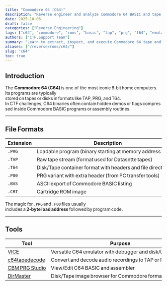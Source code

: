 ```yaml
---
title: "Commodore 64 (C64)"
description: "Reverse engineer and analyze Commodore 64 BASIC and tape programs using emulators, tape decoders, and binary inspection tools to uncover hidden data or flags."
date: 2025-10-06
draft: false
categories: ["Reverse Engineering"]
tags: ["c64", "commodore", "roms", "basic", "tap", "prg", "t64", "emulation", "datasette"]
authors: ["CTF.Support Team"]
summary: "Learn to extract, inspect, and execute Commodore 64 tape and program files (.TAP, .PRG, .P00) using decoders and emulators to discover hidden demos or flags in CTF challenges."
aliases: ["/reverse/roms/c64/"]
slug: "c64"
toc: true
---
```


## Introduction

The **Commodore 64 (C64)** is one of the most iconic 8‑bit home computers.  
Its programs are typically stored on tapes or disks in formats like TAP, PRG, and T64.
In CTF challenges, C64 binaries often contain hidden demos or flags compressed inside Commodore BASIC programs or assembly routines.

---

## File Formats

| Extension | Description                                                   |
|-----------|---------------------------------------------------------------|
| `.PRG`    | Loadable program (binary starting at memory address `0x0801`) |
| `.TAP`    | Raw tape stream (format used for Datasette tapes)             |
| `.T64`    | Disk/Tape container format with headers and file directory    |
| `.P00`    | PRG variant with extra header (from PC transfer tools)        |
| `.BAS`    | ASCII export of Commodore BASIC listing                       |
| `.CRT`    | Cartridge ROM image                                           |

The magic for `.PRG` and `.P00` files usually includes a **2‑byte load address** followed by program code.

---

## Tools

| Tool                                                         | Purpose                                                    |
|--------------------------------------------------------------|------------------------------------------------------------|
| [VICE](https://vice-emu.sourceforge.io/)                     | Versatile C64 emulator with debugger and disk/tape support |
| [c64tapedecode](https://github.com/lunderhage/c64tapedecode) | Convert and decode audio recordings to TAP or PRG format   |
| [CBM PRG Studio](https://www.ajordison.co.uk/)               | View/Edit C64 BASIC and assembler                          |
| [DirMaster](https://style64.org/dirmaster)                   | Disk/Tape image browser for Commodore formats              |
